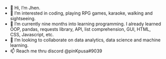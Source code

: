 - 👋 Hi, I’m Jhen.
- 👀 I’m interested in coding, playing RPG games, karaoke, walking and sightseeing.
- 🌱 I’m currently nine months into learning programming. I already learned OOP, pandas, requests library, API, list comprehension, GUI, HTML, CSS, Javascript, etc.
- 💞️ I’m looking to collaborate on data analytics, data science and machine learning.
- 📫 Reach me thru discord @pinKpusa#9039

<!---
Jhenda2022/Jhenda2022 is a ✨ special ✨ repository because its `README.md` (this file) appears on your GitHub profile.
You can click the Preview link to take a look at your changes.
--->
